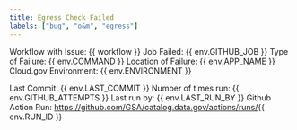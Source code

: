 ```yaml
---
title: Egress Check Failed
labels: ["bug", "o&m", "egress"]
---
```


Workflow with Issue: {{ workflow }}
Job Failed: {{ env.GITHUB_JOB }}
Type of Failure: {{ env.COMMAND }}
Location of Failure: {{ env.APP_NAME }}
Cloud.gov Environment: {{ env.ENVIRONMENT }}

Last Commit: {{ env.LAST_COMMIT }}
Number of times run: {{ env.GITHUB_ATTEMPTS }}
Last run by: {{ env.LAST_RUN_BY }}
Github Action Run: https://github.com/GSA/catalog.data.gov/actions/runs/{{ env.RUN_ID }}
